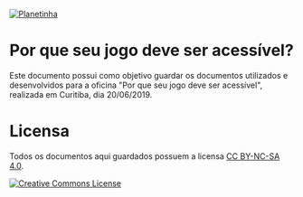 [![Planetinha](https://i.ibb.co/pxKsdHm/planetinha-1.png "Planetinha")](https://i.ibb.co/pxKsdHm/planetinha-1.png "Planetinha")
# Por que seu jogo deve ser acessível?

Este documento possui como objetivo guardar os documentos utilizados e desenvolvidos para a oficina "Por que seu jogo deve ser acessível", realizada em Curitiba, dia 20/06/2019.

# Licensa
Todos os documentos aqui guardados possuem a licensa [CC BY-NC-SA 4.0](https://creativecommons.org/licenses/by-nc-sa/4.0/ "CC BY-NC-SA 4.0").

<a rel="license" href="http://creativecommons.org/licenses/by-nc-sa/4.0/"><img alt="Creative Commons License" style="border-width:0" src="https://i.creativecommons.org/l/by-nc-sa/4.0/88x31.png" /></a><br />
